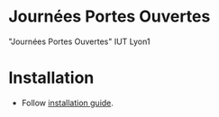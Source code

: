 # Journées Portes Ouvertes
"Journées Portes Ouvertes" IUT Lyon1


# Installation

- Follow [installation guide](docs/install.md).